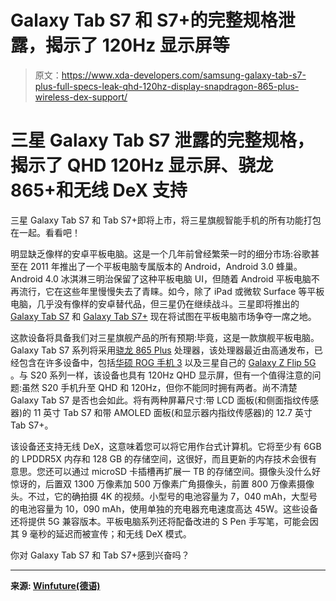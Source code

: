 # Galaxy Tab S7 和 S7+的完整规格泄露，揭示了 120Hz 显示屏等

> 原文：<https://www.xda-developers.com/samsung-galaxy-tab-s7-plus-full-specs-leak-qhd-120hz-display-snapdragon-865-plus-wireless-dex-support/>

# 三星 Galaxy Tab S7 泄露的完整规格，揭示了 QHD 120Hz 显示屏、骁龙 865+和无线 DeX 支持

三星 Galaxy Tab S7 和 Tab S7+即将上市，将三星旗舰智能手机的所有功能打包在一起。看看吧！

明显缺乏像样的安卓平板电脑。这是一个几年前曾经繁荣一时的细分市场:谷歌甚至在 2011 年推出了一个平板电脑专属版本的 Android，Android 3.0 蜂巢。Android 4.0 冰淇淋三明治保留了这种平板电脑 UI，但随着 Android 平板电脑不再流行，它在这些年里慢慢失去了青睐。如今，除了 iPad 或微软 Surface 等平板电脑，几乎没有像样的安卓替代品，但三星仍在继续战斗。三星即将推出的 [Galaxy Tab S7](https://www.xda-developers.com/galaxy-tab-s7-leaked-renders-show-samsungs-answer-apple-ipad-pro/) 和 [Galaxy Tab S7+](https://www.xda-developers.com/samsungs-galaxy-tab-s7-and-tab-s7-tablets-leak-online-in-new-images/) 现在将试图在平板电脑市场争夺一席之地。

这款设备将具备我们对三星旗舰产品的所有预期:毕竟，这是一款旗舰平板电脑。Galaxy Tab S7 系列将采用[骁龙 865 Plus](https://www.xda-developers.com/qualcomm-snapdragon-865-plus-launch/) 处理器，该处理器最近由高通发布，已经包含在许多设备中，包括[华硕 ROG 手机 3](https://www.xda-developers.com/asus-rog-phone-3-review/) 以及三星自己的 [Galaxy Z Flip 5G](https://www.xda-developers.com/samsung-galaxy-z-flip-5g-qualcomm-snapdragon-865-plus-launch/) 。与 S20 系列一样，该设备也具有 120Hz QHD 显示屏，但有一个值得注意的问题:虽然 S20 手机升至 QHD 和 120Hz，但你不能同时拥有两者。尚不清楚 Galaxy Tab S7 是否也会如此。将有两种屏幕尺寸:带 LCD 面板(和侧面指纹传感器)的 11 英寸 Tab S7 和带 AMOLED 面板(和显示器内指纹传感器)的 12.7 英寸 Tab S7+。

该设备还支持无线 DeX，这意味着您可以将它用作台式计算机。它将至少有 6GB 的 LPDDR5X 内存和 128 GB 的存储空间，这很好，而且更新的内存技术会很有意思。您还可以通过 microSD 卡插槽再扩展一 TB 的存储空间。摄像头没什么好惊讶的，后置双 1300 万像素加 500 万像素广角摄像头，前置 800 万像素摄像头。不过，它的确拍摄 4K 的视频。小型号的电池容量为 7，040 mAh，大型号的电池容量为 10，090 mAh，使用单独的充电器充电速度高达 45W。这些设备还将提供 5G 兼容版本。平板电脑系列还将配备改进的 S Pen 手写笔，可能会因其 9 毫秒的延迟而被宣传；和无线 DeX 模式。

你对 Galaxy Tab S7 和 Tab S7+感到兴奋吗？

* * *

**来源: [Winfuture(德语)](https://winfuture.de/news,117271.html)**